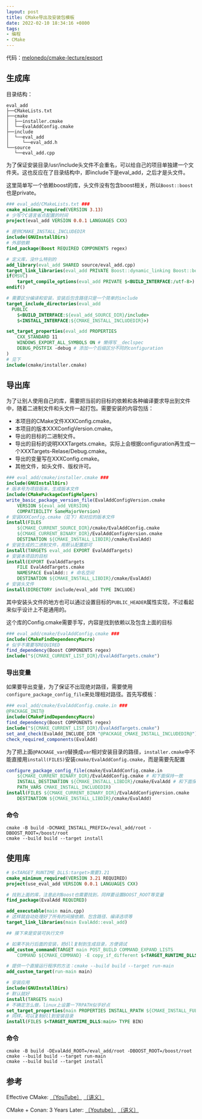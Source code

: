 ```yaml
---
layout: post
title: CMake导出及安装包模板
date: 2022-02-10 18:34:16 +0800
tags:
- 编程
- CMake
---
```


代码：[melonedo/cmake-lecture/export](https://github.com/melonedo/cmake-lecture/tree/main/export)

## 生成库

目录结构：

```text
eval_add
├──CMakeLists.txt
├──cmake
│  ├──installer.cmake
│  └──EvalAddConfig.cmake
├──include
│  └──eval_add
│     └──eval_add.h
└──source
   └──eval_add.cpp
```

为了保证安装目录/usr/include头文件不会重名，可以给自己的项目单独建一个文件夹。这也反应在了目录结构中，即include下是eval_add，之后才是头文件。

这里简单写一个依赖boost的库，头文件没有包含boost相关，所以`Boost::boost`也是private。

```cmake
### eval_add/CMakeLists.txt ###
cmake_minimum_required(VERSION 3.13)
# 少写个C语言省点配置的时间
project(eval_add VERSION 0.0.1 LANGUAGES CXX)

# 提供CMAKE_INSTALL_INCLUDEDIR
include(GNUInstallDirs)
# 外部依赖
find_package(Boost REQUIRED COMPONENTS regex)

# 定义库，没什么特别的
add_library(eval_add SHARED source/eval_add.cpp)
target_link_libraries(eval_add PRIVATE Boost::dynamic_linking Boost::boost Boost::regex Boost::diagnostic_definitions)
if(MSVC)
    target_compile_options(eval_add PRIVATE $<BUILD_INTERFACE:/utf-8>)
endif()

# 需要区分编译和安装，安装后包含路径只是一个简单的include
target_include_directories(eval_add
  PUBLIC
    $<BUILD_INTERFACE:${eval_add_SOURCE_DIR}/include>
    $<INSTALL_INTERFACE:${CMAKE_INSTALL_INCLUDEDIR}>)

set_target_properties(eval_add PROPERTIES
    CXX_STANDARD 11
    WINDOWS_EXPORT_ALL_SYMBOLS ON # 懒得写__declspec
    DEBUG_POSTFIX -debug # 添加一个后缀区分不同的configuration
)
# 见下
include(cmake/installer.cmake)
```

## 导出库

为了让别人使用自己的库，需要把当前的目标的依赖和各种编译要求导出到文件中，随着二进制文件和头文件一起打包。需要安装的内容包括：

- 本项目的CMake文件XXXConfig.cmake。
- 本项目的版本XXXConfigVersion.cmake。
- 导出的目标的二进制文件。
- 导出的目标的说明XXXTargets.cmake。实际上会根据configuration再生成一个XXXTargets-Relase/Debug.cmake。
- 导出的变量写在XXXConfig.cmake。
- 其他文件，如头文件、版权许可。


```cmake
### eval_add/cmake/installer.cmake ###
include(GNUInstallDirs)
# 版本号为项目版本，生成版本文件
include(CMakePackageConfigHelpers)
write_basic_package_version_file(EvalAddConfigVersion.cmake
    VERSION ${eval_add_VERSION}
    COMPATIBILITY SameMajorVersion)
# 安装XXXConfig.cmake（见下）和对应的版本文件
install(FILES
    ${CMAKE_CURRENT_SOURCE_DIR}/cmake/EvalAddConfig.cmake
    ${CMAKE_CURRENT_BINARY_DIR}/EvalAddConfigVersion.cmake
    DESTINATION ${CMAKE_INSTALL_LIBDIR}/cmake/EvalAdd)
# 安装生成的二进制文件，用默认配置即可
install(TARGETS eval_add EXPORT EvalAddTargets)
# 安装本项目的目标
install(EXPORT EvalAddTargets
    FILE EvalAddTargets.cmake
    NAMESPACE EvalAdd:: # 命名空间
    DESTINATION ${CMAKE_INSTALL_LIBDIR}/cmake/EvalAdd)
# 安装头文件
install(DIRECTORY include/eval_add TYPE INCLUDE)
```

其中安装头文件的地方也可以通过设置目标的`PUBLIC_HEADER`属性实现，不过看起来似乎设计上不是通用的。

这个库的Config.cmake需要手写，内容是找到依赖以及包含上面的目标
```cmake
### eval_add/cmake/EvalAddConfig.cmake ###
include(CMakeFindDependencyMacro)
# 似乎不需要写REQUIRED
find_dependency(Boost COMPONENTS regex)
include("${CMAKE_CURRENT_LIST_DIR}/EvalAddTargets.cmake")
```

### 导出变量

如果要导出变量，为了保证不出现绝对路径，需要使用`configure_package_config_file`来处理相对路径。首先写模板：

```cmake
### eval_add/cmake/EvalAddConfig.cmake.in ###
@PACKAGE_INIT@
include(CMakeFindDependencyMacro)
find_dependency(Boost COMPONENTS regex)
include("${CMAKE_CURRENT_LIST_DIR}/EvalAddTargets.cmake")
set_and_check(EvalAdd_INCLUDE_DIR "@PACKAGE_CMAKE_INSTALL_INCLUDEDIR@")
check_required_components(EvalAdd)
```

为了把上面`@PACKAGE_var@`替换成`var`相对安装目录的路径，`installer.cmake`中不能直接用`install(FILES)`安装`cmake/EvalAddConfig.cmake`，而是需要先配置

```cmake
configure_package_config_file(cmake/EvalAddConfig.cmake.in
    ${CMAKE_CURRENT_BINARY_DIR}/EvalAddConfig.cmake # 和下面保持一致
    INSTALL_DESTINATION ${CMAKE_INSTALL_LIBDIR}/cmake/EvalAdd # 和下面保持一致
    PATH_VARS CMAKE_INSTALL_INCLUDEDIR)
install(FILES ${CMAKE_CURRENT_BINARY_DIR}/EvalAddConfigVersion.cmake
    DESTINATION ${CMAKE_INSTALL_LIBDIR}/cmake/EvalAdd)
```

### 命令
```shell
cmake -B build -DCMAKE_INSTALL_PREFIX=/eval_add/root -DBOOST_ROOT=/boost/root
cmake --build build --target install
```


## 使用库

```cmake
# $<TARGET_RUNTIME_DLLS:target>需要3.21
cmake_minimum_required(VERSION 3.21 REQUIRED)
project(use_eval_add VERSION 0.0.1 LANGUAGES CXX)

# 找到上面的库，注意此时Boost也需要找到，同样要设置BOOST_ROOT等变量
find_package(EvalAdd REQUIRED)

add_executable(main main.cpp)
# 这样就自动处理好了所有的间接依赖、包含路径、编译选项等
target_link_libraries(main EvalAdd::eval_add)

## 接下来是安装可执行文件

# 如果不执行后面的安装，把dll复制到生成目录，方便调试
add_custom_command(TARGET main POST_BUILD COMMAND_EXPAND_LISTS
    COMMAND ${CMAKE_COMMAND} -E copy_if_different $<TARGET_RUNTIME_DLLS:main> $<TARGET_FILE_DIR:main>)

# 提供一个直接运行程序的方法：cmake --build build --target run-main
add_custom_target(run-main main)

# 安装应用
include(GNUInstallDirs)
# 默认就好
install(TARGETS main)
# 不确定怎么做，linux上设置一下RPATH似乎好点
set_target_properties(main PROPERTIES INSTALL_RPATH ${CMAKE_INSTALL_FULL_LIBDIR})
# 同样，可以复制dll到安装目录
install(FILES $<TARGET_RUNTIME_DLLS:main> TYPE BIN)
```

### 命令
```shell
cmake -B build -DEvalAdd_ROOT=/eval_add/root -DBOOST_ROOT=/boost/root
cmake --build build --target run-main
cmake --build build --target install
```

## 参考
Effective CMake: [〔YouTube〕](https://youtu.be/bsXLMQ6WgIk) [〔讲义〕](https://github.com/boostcon/cppnow_presentations_2017/blob/master/05-19-2017_friday/effective_cmake__daniel_pfeifer__cppnow_05-19-2017.pdf)

CMake + Conan: 3 Years Later: [〔Youtube〕](https://youtu.be/mrSwJBJ-0z8) [〔讲义〕](https://github.com/train-it-eu/conf-slides/blob/master/2021.05%20-%20C%2B%2BNow/CMake%20%2B%20Conan%20-%203%20years%20later.pdf)